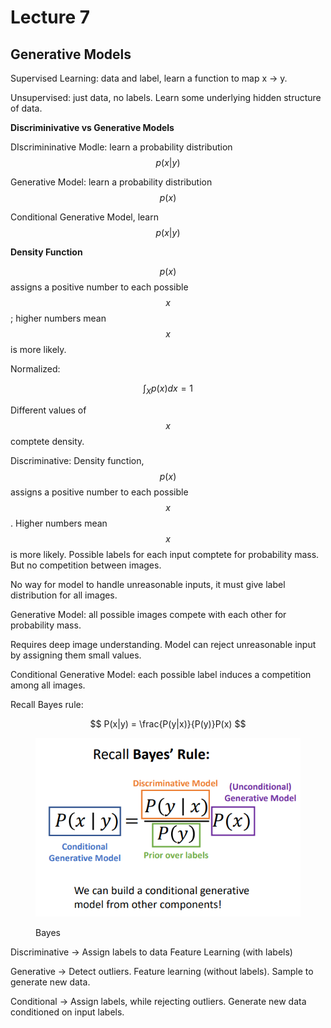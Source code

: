 # Lecture 7

## Generative Models

Supervised Learning: data and label, learn a function to map x -> y.

Unsupervised: just data, no labels. Learn some underlying hidden structure of data.

&#x20;**Discriminivative vs Generative Models**

DIscrimininative Modle: learn a probability distribution $$p(x|y)$$

Generative Model: learn a probability distribution $$p(x)$$

Conditional Generative Model, learn $$p(x|y)$$

**Density Function**

$$p(x)$$ assigns a positive number to each possible $$x$$; higher numbers mean $$x$$ is more likely.

Normalized:

$$\int_X p(x)dx = 1$$

Different values of $$x$$ comptete density.

Discriminative: Density function, $$p(x)$$ assigns a positive number to each possible $$x$$. Higher numbers mean $$x$$ is more likely. Possible labels for each input comptete for probability mass. But no competition between images.

No way for model to handle unreasonable inputs, it must give label distribution for all images.

Generative Model: all possible images compete with each other for probability mass.

Requires deep image understanding. Model can reject unreasonable input by assigning them small values.

Conditional Generative Model: each possible label induces a competition among all images.

Recall Bayes rule:

$$
P(x|y) = \frac{P(y|x)}{P(y)}P(x)
$$

<figure><img src="../../.gitbook/assets/image (29).png" alt=""><figcaption><p>Bayes</p></figcaption></figure>

Discriminative -> Assign labels to data Feature Learning (with labels)

Generative -> Detect outliers. Feature learning (without labels). Sample to generate new data.

Conditional -> Assign labels, while rejecting outliers. Generate new data conditioned on input labels.
